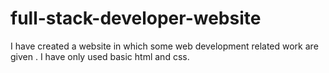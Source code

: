 # full-stack-developer-website
I have created a website in which  some web development related work are given . I have only used basic html and css.
